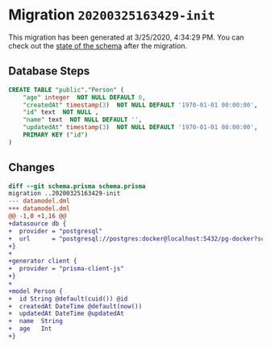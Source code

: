 # Migration `20200325163429-init`

This migration has been generated at 3/25/2020, 4:34:29 PM.
You can check out the [state of the schema](./schema.prisma) after the migration.

## Database Steps

```sql
CREATE TABLE "public"."Person" (
    "age" integer  NOT NULL DEFAULT 0,
    "createdAt" timestamp(3)  NOT NULL DEFAULT '1970-01-01 00:00:00',
    "id" text  NOT NULL ,
    "name" text  NOT NULL DEFAULT '',
    "updatedAt" timestamp(3)  NOT NULL DEFAULT '1970-01-01 00:00:00',
    PRIMARY KEY ("id")
) 
```

## Changes

```diff
diff --git schema.prisma schema.prisma
migration ..20200325163429-init
--- datamodel.dml
+++ datamodel.dml
@@ -1,0 +1,16 @@
+datasource db {
+  provider = "postgresql"
+  url      = "postgresql://postgres:docker@localhost:5432/pg-docker?schema=public"
+}
+
+generator client {
+  provider = "prisma-client-js"
+}
+
+model Person {
+  id String @default(cuid()) @id
+  createdAt DateTime @default(now()) 
+  updatedAt DateTime @updatedAt
+  name  String 
+  age   Int
+}
```


